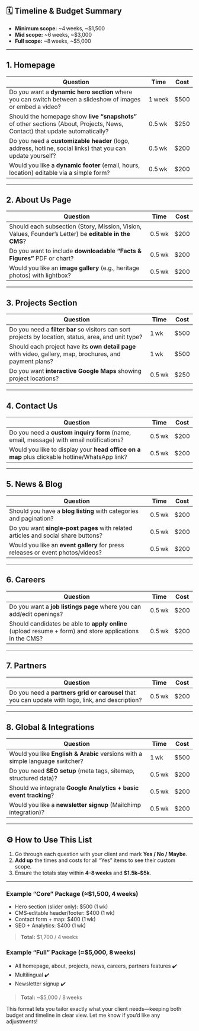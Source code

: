 
## 🗓️ Timeline & Budget Summary  
- **Minimum scope:** ~4 weeks, ~\$1,500  
- **Mid scope:** ~6 weeks, ~\$3,000  
- **Full scope:** ~8 weeks, ~\$5,000  

---

## 1. Homepage  
| Question | Time | Cost |  
|---|---|---|  
| Do you want a **dynamic hero section** where you can switch between a slideshow of images or embed a video? | 1 week | \$500 |  
| Should the homepage show **live “snapshots”** of other sections (About, Projects, News, Contact) that update automatically? | 0.5 wk | \$250 |  
| Do you need a **customizable header** (logo, address, hotline, social links) that you can update yourself? | 0.5 wk | \$200 |  
| Would you like a **dynamic footer** (email, hours, location) editable via a simple form? | 0.5 wk | \$200 |  

---

## 2. About Us Page  
| Question | Time | Cost |  
|---|---|---|  
| Should each subsection (Story, Mission, Vision, Values, Founder’s Letter) be **editable in the CMS**? | 0.5 wk | \$200 |  
| Do you want to include **downloadable “Facts & Figures”** PDF or chart? | 0.5 wk | \$200 |  
| Would you like an **image gallery** (e.g., heritage photos) with lightbox? | 0.5 wk | \$200 |  

---

## 3. Projects Section  
| Question | Time | Cost |  
|---|---|---|  
| Do you need a **filter bar** so visitors can sort projects by location, status, area, and unit type? | 1 wk | \$500 |  
| Should each project have its **own detail page** with video, gallery, map, brochures, and payment plans? | 1 wk | \$500 |  
| Do you want **interactive Google Maps** showing project locations? | 0.5 wk | \$250 |  

---

## 4. Contact Us  
| Question | Time | Cost |  
|---|---|---|  
| Do you need a **custom inquiry form** (name, email, message) with email notifications? | 0.5 wk | \$200 |  
| Would you like to display your **head office on a map** plus clickable hotline/WhatsApp link? | 0.5 wk | \$200 |  

---

## 5. News & Blog  
| Question | Time | Cost |  
|---|---|---|  
| Should you have a **blog listing** with categories and pagination? | 0.5 wk | \$200 |  
| Do you want **single‑post pages** with related articles and social share buttons? | 0.5 wk | \$200 |  
| Would you like an **event gallery** for press releases or event photos/videos? | 0.5 wk | \$200 |  

---

## 6. Careers  
| Question | Time | Cost |  
|---|---|---|  
| Do you want a **job listings page** where you can add/edit openings? | 0.5 wk | \$200 |  
| Should candidates be able to **apply online** (upload resume + form) and store applications in the CMS? | 0.5 wk | \$200 |  

---

## 7. Partners  
| Question | Time | Cost |  
|---|---|---|  
| Do you need a **partners grid or carousel** that you can update with logo, link, and description? | 0.5 wk | \$200 |  

---

## 8. Global & Integrations  
| Question | Time | Cost |  
|---|---|---|  
| Would you like **English & Arabic** versions with a simple language switcher? | 1 wk | \$500 |  
| Do you need **SEO setup** (meta tags, sitemap, structured data)? | 0.5 wk | \$200 |  
| Should we integrate **Google Analytics + basic event tracking**? | 0.5 wk | \$200 |  
| Would you like a **newsletter signup** (Mailchimp integration)? | 0.5 wk | \$200 |  

---

## ⚙️ How to Use This List  
1. Go through each question with your client and mark **Yes / No / Maybe**.  
2. **Add up** the times and costs for all “Yes” items to see their custom scope.  
3. Ensure the totals stay within **4–8 weeks** and **\$1.5k–\$5k**.  

---

### Example “Core” Package (≈\$1,500, 4 weeks)  
- Hero section (slider only): \$500 (1 wk)  
- CMS‑editable header/footer: \$400 (1 wk)  
- Contact form + map: \$400 (1 wk)  
- SEO + Analytics: \$400 (1 wk)  
> **Total:** \$1,700 / 4 weeks  

### Example “Full” Package (≈\$5,000, 8 weeks)  
- All homepage, about, projects, news, careers, partners features ✔️  
- Multilingual ✔️  
- Newsletter signup ✔️  
> **Total:** ~\$5,000 / 8 weeks  

This format lets you tailor exactly what your client needs—keeping both budget and timeline in clear view. Let me know if you’d like any adjustments!
